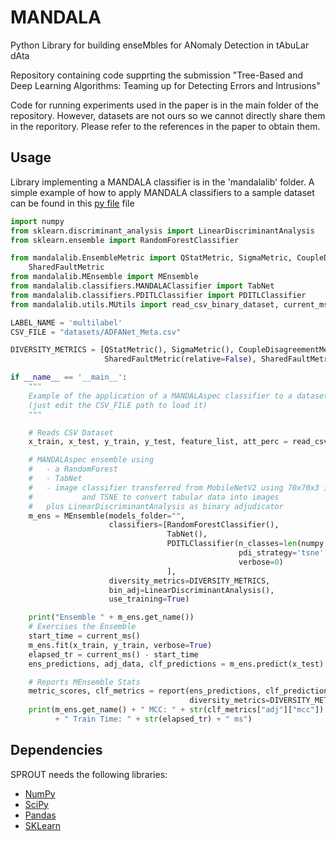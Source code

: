 # MANDALA

Python Library for building enseMbles for ANomaly Detection in tAbuLar dAta

Repository containing code supprting the submission "Tree-Based and Deep Learning Algorithms: Teaming up for Detecting Errors and Intrusions"

Code for running experiments used in the paper is in the main folder of the repository. However, datasets are not ours so we cannot directly share them in the reporitory. Please refer to the references in the paper to obtain them.

## Usage

Library implementing a MANDALA classifier is in the 'mandalalib' folder.
A simple example of how to apply MANDALA classifiers to a sample dataset can be found in this [py file](example_mandalaspec.py) file

```python
import numpy
from sklearn.discriminant_analysis import LinearDiscriminantAnalysis
from sklearn.ensemble import RandomForestClassifier

from mandalalib.EnsembleMetric import QStatMetric, SigmaMetric, CoupleDisagreementMetric, DisagreementMetric, \
    SharedFaultMetric
from mandalalib.MEnsemble import MEnsemble
from mandalalib.classifiers.MANDALAClassifier import TabNet
from mandalalib.classifiers.PDITLClassifier import PDITLClassifier
from mandalalib.utils.MUtils import read_csv_binary_dataset, current_ms, report

LABEL_NAME = 'multilabel'
CSV_FILE = "datasets/ADFANet_Meta.csv"

DIVERSITY_METRICS = [QStatMetric(), SigmaMetric(), CoupleDisagreementMetric(), DisagreementMetric(),
                     SharedFaultMetric(relative=False), SharedFaultMetric(relative=True)]

if __name__ == '__main__':
    """
    Example of the application of a MANDALAspec classifier to a dataset 
    (just edit the CSV_FILE path to load it)
    """

    # Reads CSV Dataset
    x_train, x_test, y_train, y_test, feature_list, att_perc = read_csv_binary_dataset(CSV_FILE, limit=10000)

    # MANDALAspec ensemble using
    #   - a RandomForest
    #   - TabNet
    #   - image classifier transferred from MobileNetV2 using 70x70x3 image
    #           and TSNE to convert tabular data into images
    #   plus LinearDiscriminantAnalysis as binary adjudicator
    m_ens = MEnsemble(models_folder="",
                      classifiers=[RandomForestClassifier(),
                                   TabNet(),
                                   PDITLClassifier(n_classes=len(numpy.unique(y_train)), img_size=70,
                                                   pdi_strategy='tsne', epochs=50, bsize=1024, val_split=0.3,
                                                   verbose=0)
                                   ],
                      diversity_metrics=DIVERSITY_METRICS,
                      bin_adj=LinearDiscriminantAnalysis(),
                      use_training=True)

    print("Ensemble " + m_ens.get_name())
    # Exercises the Ensemble
    start_time = current_ms()
    m_ens.fit(x_train, y_train, verbose=True)
    elapsed_tr = current_ms() - start_time
    ens_predictions, adj_data, clf_predictions = m_ens.predict(x_test)

    # Reports MEnsemble Stats
    metric_scores, clf_metrics = report(ens_predictions, clf_predictions, y_test,
                                        diversity_metrics=DIVERSITY_METRICS, verbose=False)
    print(m_ens.get_name() + " MCC: " + str(clf_metrics["adj"]["mcc"])
          + " Train Time: " + str(elapsed_tr) + " ms")
```

## Dependencies

SPROUT needs the following libraries:
- <a href="https://numpy.org/">NumPy</a>
- <a href="https://scipy.org/">SciPy</a>
- <a href="https://pandas.pydata.org/">Pandas</a>
- <a href="https://scikit-learn.org/stable/">SKLearn</a>

